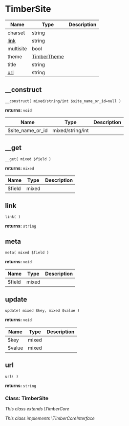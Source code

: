
# TimberSite




Name | Type | Description
---- | ---- | -----------
charset | string | 
[link](#link) | string | 
multisite | bool | 
theme | [TimberTheme](#TimberTheme) | 
title | string | 
[url](#url) | string | 

## __construct
`__construct( mixed/string/int $site_name_or_id=null )`

**returns:** `void`



Name | Type | Description
---- | ---- | -----------
$site_name_or_id | mixed/string/int | 


## __get
`__get( mixed $field )`

**returns:** `mixed`



Name | Type | Description
---- | ---- | -----------
$field | mixed | 


## link
`link( )`

**returns:** `string`




## meta
`meta( mixed $field )`

**returns:** `void`



Name | Type | Description
---- | ---- | -----------
$field | mixed | 


## update
`update( mixed $key, mixed $value )`

**returns:** `void`



Name | Type | Description
---- | ---- | -----------
$key | mixed | 
$value | mixed | 


## url
`url( )`

**returns:** `string`





### Class: TimberSite



*This class extends \TimberCore*

*This class implements \TimberCoreInterface*

